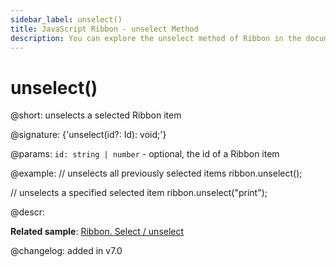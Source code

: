 ```yaml
---
sidebar_label: unselect()
title: JavaScript Ribbon - unselect Method 
description: You can explore the unselect method of Ribbon in the documentation of the DHTMLX JavaScript UI library. Browse developer guides and API reference, try out code examples and live demos, and download a free 30-day evaluation version of DHTMLX Suite 7.
---
```


# unselect()

@short: unselects a selected Ribbon item

@signature: {'unselect(id?: Id): void;'}

@params:
`id: string | number` - optional, the id of a Ribbon item

@example:
// unselects all previously selected items
ribbon.unselect();

// unselects a specified selected item
ribbon.unselect("print");

@descr:

**Related sample**: [Ribbon. Select / unselect](https://snippet.dhtmlx.com/0vy8uk4s)

@changelog:
added in v7.0

[comment]: # (@related: ribbon/operating_ribbon.md#selectingunselecting-an-item)

[comment]: # (@relatedapi: ribbon/api/ribbon_select_method.md ribbon/api/ribbon_isselected_method.md ribbon/api/ribbon_getselected_method.md)
